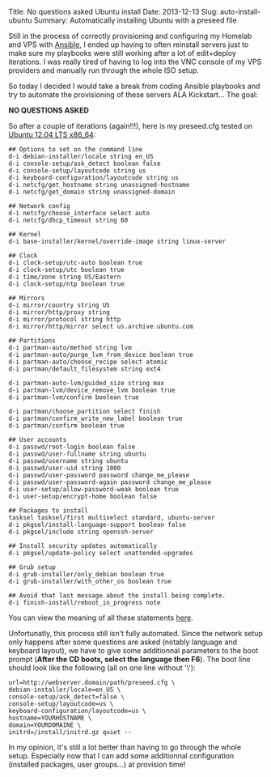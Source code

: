 Title: No questions asked Ubuntu install
Date: 2013-12-13
Slug: auto-install-ubuntu
Summary: Automatically installing Ubuntu with a preseed file

Still in the process of correctly provisioning and configuring my Homelab and VPS with [Ansible](http://www.ansibleworks.com/), I ended up having to often reinstall servers just to make sure my playbooks were still working after a lot of edit+deploy iterations. I was really tired of having to log into the VNC console of my VPS providers and manually run through the whole ISO setup.

So today I decided I would take a break from coding Ansible playbooks and try to automate the provisioning of these servers ALA Kickstart... The goal:

__NO QUESTIONS ASKED__

So after a couple of iterations (again!!!), here is my preseed.cfg tested on [Ubuntu 12.04 LTS x86_64](http://www.ubuntu.com/download/server):

    ## Options to set on the command line
    d-i debian-installer/locale string en_US
    d-i console-setup/ask_detect boolean false
    d-i console-setup/layoutcode string us
    d-i keyboard-configuration/layoutcode string us
    d-i netcfg/get_hostname string unassigned-hostname
    d-i netcfg/get_domain string unassigned-domain

    ## Network config
    d-i netcfg/choose_interface select auto
    d-i netcfg/dhcp_timeout string 60

    ## Kernel
    d-i base-installer/kernel/override-image string linux-server

    ## Clock
    d-i clock-setup/utc-auto boolean true
    d-i clock-setup/utc boolean true
    d-i time/zone string US/Eastern
    d-i clock-setup/ntp boolean true

    ## Mirrors
    d-i mirror/country string US
    d-i mirror/http/proxy string
    d-i mirror/protocol string http
    d-i mirror/http/mirror select us.archive.ubuntu.com

    ## Partitions
    d-i partman-auto/method string lvm
    d-i partman-auto/purge_lvm_from_device boolean true
    d-i partman-auto/choose_recipe select atomic
    d-i partman/default_filesystem string ext4

    d-i partman-auto-lvm/guided_size string max
    d-i partman-lvm/device_remove_lvm boolean true
    d-i partman-lvm/confirm boolean true

    d-i partman/choose_partition select finish
    d-i partman/confirm_write_new_label boolean true
    d-i partman/confirm boolean true

    ## User accounts
    d-i passwd/root-login boolean false
    d-i passwd/user-fullname string ubuntu
    d-i passwd/username string ubuntu
    d-i passwd/user-uid string 1000
    d-i passwd/user-password password change_me_please
    d-i passwd/user-password-again password change_me_please
    d-i user-setup/allow-password-weak boolean true
    d-i user-setup/encrypt-home boolean false

    ## Packages to install
    tasksel tasksel/first multiselect standard, ubuntu-server
    d-i pkgsel/install-language-support boolean false
    d-i pkgsel/include string openssh-server

    ## Install security updates automatically
    d-i pkgsel/update-policy select unattended-upgrades

    ## Grub setup
    d-i grub-installer/only_debian boolean true
    d-i grub-installer/with_other_os boolean true

    ## Avoid that last message about the install being complete.
    d-i finish-install/reboot_in_progress note

You can view the meaning of all these statements [here](https://help.ubuntu.com/lts/installation-guide/i386/preseed-contents.html).

Unfortunatly, this process still isn't fully automated. Since the network setup only happens after some questions are asked (notably language and keyboard layout), we have to give some additionnal parameters to the boot prompt (__After the CD boots, select the language then F6__). The boot line should look like the following (all on one line without '\\'):

    url=http://webserver.domain/path/preseed.cfg \
    debian-installer/locale=en_US \
    console-setup/ask_detect=false \
    console-setup/layoutcode=us \
    keyboard-configuration/layoutcode=us \
    hostname=YOURHOSTNAME \
    domain=YOURDOMAINE \
    initrd=/install/initrd.gz quiet --

In my opinion, it's still a lot better than having to go through the whole setup. Especially now that I can add some additionnal configuration (installed packages, user groups...) at provision time!
